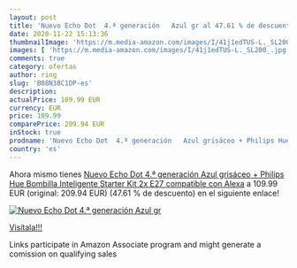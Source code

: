 ```yaml
---
layout: post
title: 'Nuevo Echo Dot  4.ª generación   Azul gr al 47.61 % de descuento'
date: 2020-11-22 15:13:36
thumbnailImage: 'https://m.media-amazon.com/images/I/41j1edTUS-L._SL200_.jpg'
images: [ 'https://m.media-amazon.com/images/I/41j1edTUS-L._SL200_.jpg' ]
comments: true
category: ofertas
author: ring
slug: 'B08N38C1DP-es'
description:
actualPrice: 109.99 EUR
currency: EUR
price: 109.99
comparePrice: 209.94 EUR
inStock: true
prodname: 'Nuevo Echo Dot  4.ª generación   Azul grisáceo + Philips Hue Bombilla Inteligente Starter Kit  2x E27   compatible con Alexa'
country: 'es'
---
```


Ahora mismo tienes [Nuevo Echo Dot  4.ª generación   Azul grisáceo + Philips Hue Bombilla Inteligente Starter Kit  2x E27   compatible con Alexa](https://www.amazon.es/dp/B08N38C1DP/?tag=tolees-21) a 109.99 EUR (original: 209.94 EUR) (47.61 %  de descuento) en el siguiente enlace!

[![Nuevo Echo Dot  4.ª generación   Azul gr](https://m.media-amazon.com/images/I/41j1edTUS-L._SL200_.jpg)](https://www.amazon.es/dp/B08N38C1DP/?tag=tolees-21)

[Visítala!!!](https://www.amazon.es/dp/B08N38C1DP/?tag=tolees-21)

Links participate in Amazon Associate program and might generate a comission on qualifying sales

